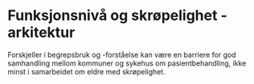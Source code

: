 # Funksjonsnivå og skrøpelighet - arkitektur

Forskjeller i begrepsbruk og -forståelse kan være en barriere for god samhandling mellom kommuner og sykehus om pasientbehandling, ikke minst i samarbeidet om eldre med skrøpelighet. 
